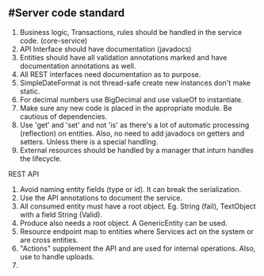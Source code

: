 #Server code standard
-----

1. Business logic, Transactions, rules should be handled in the service code. (core-service)
2. API Interface should have documentation (javadocs)
3. Entities should have all validation annotations marked and have documentation annotations as well.
4. All REST interfaces need documentation as to purpose.
5. SimpleDateFormat is not thread-safe create new instances don't make static.
6. For decimal numbers use BigDecimal and use valueOf to instantiate.
7. Make sure any new code is placed in the appropriate module. Be cautious of dependencies. 
8. Use 'get' and 'set' and not 'is' as there's a lot of automatic processing (reflection) on entities. Also, no need to add javadocs on getters and setters.  Unless there is a special handling.
9. External resources should be handled by a manager that inturn handles the lifecycle.


REST API

1. Avoid naming entity fields (type or id).   It can break the serialization.
2. Use the API annotations to document the service.
3. All consumed entity must have a root object.  Eg.  String (fail),  TextObject with a field String (Valid).
4. Produce also needs a root object.  A GenericEntity can be used.
5. Resource endpoint map to entities where Services act on the system or are cross entities.
6. "Actions" supplement the API and are used for internal operations.  Also, use to handle uploads.
7. 
